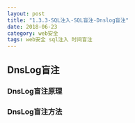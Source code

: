 ```yaml
---
layout: post
title: "1.3.3-SQL注入-SQL盲注-Dnslog盲注"
date: 2018-06-23
category: web安全
tags: web安全 sql注入 时间盲注
---
```


## DnsLog盲注

### DnsLog盲注原理

### DnsLog盲注方法
